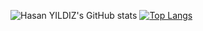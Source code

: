 ![Hasan YILDIZ's GitHub stats](https://github-readme-stats.vercel.app/api?username=hasanyildizdev&show_icons=true&theme=highcontrast  )
[![Top Langs](https://github-readme-stats.vercel.app/api/top-langs/?username=hasanyildizdev&layout=compact&theme=highcontrast)](https://github.com/hasanyildizdev)
